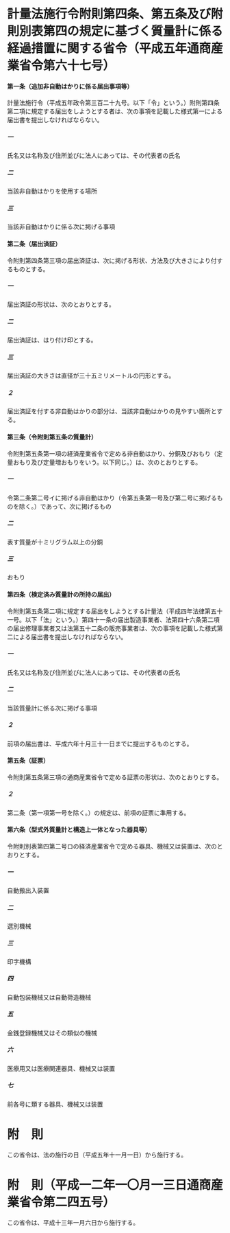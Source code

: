 # 計量法施行令附則第四条、第五条及び附則別表第四の規定に基づく質量計に係る経過措置に関する省令（平成五年通商産業省令第六十七号）
#### 第一条（追加非自動はかりに係る届出事項等）
計量法施行令（平成五年政令第三百二十九号。以下「令」という。）附則第四条第二項に規定する届出をしようとする者は、次の事項を記載した様式第一による届出書を提出しなければならない。
##### 一
氏名又は名称及び住所並びに法人にあっては、その代表者の氏名
##### 二
当該非自動はかりを使用する場所
##### 三
当該非自動はかりに係る次に掲げる事項
#### 第二条（届出済証）
令附則第四条第三項の届出済証は、次に掲げる形状、方法及び大きさにより付するものとする。
##### 一
届出済証の形状は、次のとおりとする。
##### 二
届出済証は、はり付け印とする。
##### 三
届出済証の大きさは直径が三十五ミリメートルの円形とする。
##### ２
届出済証を付する非自動はかりの部分は、当該非自動はかりの見やすい箇所とする。
#### 第三条（令附則第五条の質量計）
令附則第五条第一項の経済産業省令で定める非自動はかり、分銅及びおもり（定量おもり及び定量増おもりをいう。以下同じ。）は、次のとおりとする。
##### 一
令第二条第二号イに掲げる非自動はかり（令第五条第一号及び第二号に掲げるものを除く。）であって、次に掲げるもの
##### 二
表す質量が十ミリグラム以上の分銅
##### 三
おもり
#### 第四条（検定済み質量計の所持の届出）
令附則第五条第二項に規定する届出をしようとする計量法（平成四年法律第五十一号。以下「法」という。）第四十一条の届出製造事業者、法第四十六条第二項の届出修理事業者又は法第五十二条の販売事業者は、次の事項を記載した様式第二による届出書を提出しなければならない。
##### 一
氏名又は名称及び住所並びに法人にあっては、その代表者の氏名
##### 二
当該質量計に係る次に掲げる事項
##### ２
前項の届出書は、平成六年十月三十一日までに提出するものとする。
#### 第五条（証票）
令附則第五条第三項の通商産業省令で定める証票の形状は、次のとおりとする。
##### ２
第二条（第一項第一号を除く。）の規定は、前項の証票に準用する。
#### 第六条（型式外質量計と構造上一体となった器具等）
令附則別表第四第二号ロの経済産業省令で定める器具、機械又は装置は、次のとおりとする。
##### 一
自動搬出入装置
##### 二
選別機械
##### 三
印字機構
##### 四
自動包装機械又は自動荷造機械
##### 五
金銭登録機械又はその類似の機械
##### 六
医療用又は医療関連器具、機械又は装置
##### 七
前各号に類する器具、機械又は装置
# 附　則
この省令は、法の施行の日（平成五年十一月一日）から施行する。
# 附　則（平成一二年一〇月一三日通商産業省令第二四五号）
この省令は、平成十三年一月六日から施行する。
